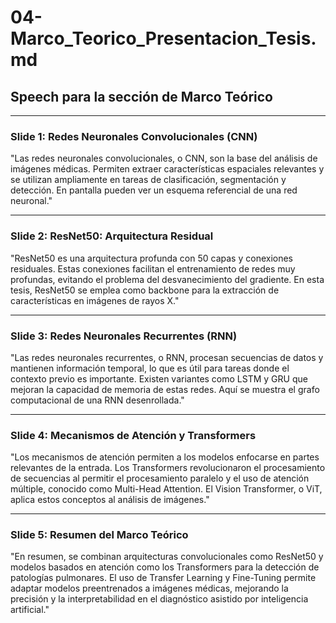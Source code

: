 # 04-Marco_Teorico_Presentacion_Tesis.md

## Speech para la sección de Marco Teórico

---

### Slide 1: Redes Neuronales Convolucionales (CNN)

"Las redes neuronales convolucionales, o CNN, son la base del análisis de imágenes médicas. Permiten extraer características espaciales relevantes y se utilizan ampliamente en tareas de clasificación, segmentación y detección. En pantalla pueden ver un esquema referencial de una red neuronal."

---

### Slide 2: ResNet50: Arquitectura Residual

"ResNet50 es una arquitectura profunda con 50 capas y conexiones residuales. Estas conexiones facilitan el entrenamiento de redes muy profundas, evitando el problema del desvanecimiento del gradiente. En esta tesis, ResNet50 se emplea como backbone para la extracción de características en imágenes de rayos X."

---

### Slide 3: Redes Neuronales Recurrentes (RNN)

"Las redes neuronales recurrentes, o RNN, procesan secuencias de datos y mantienen información temporal, lo que es útil para tareas donde el contexto previo es importante. Existen variantes como LSTM y GRU que mejoran la capacidad de memoria de estas redes. Aquí se muestra el grafo computacional de una RNN desenrollada."

---

### Slide 4: Mecanismos de Atención y Transformers

"Los mecanismos de atención permiten a los modelos enfocarse en partes relevantes de la entrada. Los Transformers revolucionaron el procesamiento de secuencias al permitir el procesamiento paralelo y el uso de atención múltiple, conocido como Multi-Head Attention. El Vision Transformer, o ViT, aplica estos conceptos al análisis de imágenes."

---

### Slide 5: Resumen del Marco Teórico

"En resumen, se combinan arquitecturas convolucionales como ResNet50 y modelos basados en atención como los Transformers para la detección de patologías pulmonares. El uso de Transfer Learning y Fine-Tuning permite adaptar modelos preentrenados a imágenes médicas, mejorando la precisión y la interpretabilidad en el diagnóstico asistido por inteligencia artificial."
